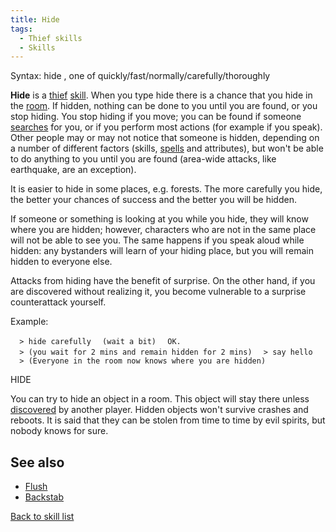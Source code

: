 ```yaml
---
title: Hide
tags:
  - Thief skills
  - Skills
---
```

Syntax: hide <effort>, one of quickly/fast/normally/carefully/thoroughly

**Hide** is a [thief](thief "wikilink") [skill](skill "wikilink"). When
you type hide there is a chance that you hide in the
[room](room "wikilink"). If hidden, nothing can be done to you until you
are found, or you stop hiding. You stop hiding if you move; you can be
found if someone [searches](search "wikilink") for you, or if you
perform most actions (for example if you speak). Other people may or may
not notice that someone is hidden, depending on a number of different
factors (skills, [spells](spell "wikilink") and attributes), but won't
be able to do anything to you until you are found (area-wide attacks,
like earthquake, are an exception).

It is easier to hide in some places, e.g. forests. The more carefully
you hide, the better your chances of success and the better you will be
hidden.

If someone or something is looking at you while you hide, they will know
where you are hidden; however, characters who are not in the same place
will not be able to see you. The same happens if you speak aloud while
hidden: any bystanders will learn of your hiding place, but you will
remain hidden to everyone else.

Attacks from hiding have the benefit of surprise. On the other hand, if
you are discovered without realizing it, you become vulnerable to a
surprise counterattack yourself.

Example:

`  > hide carefully`
`  (wait a bit)`
`  OK.`
`  > (you wait for 2 mins and remain hidden for 2 mins)`
`  > say hello`
`  > (Everyone in the room now knows where you are hidden)`

HIDE <object>

You can try to hide an object in a room. This object will stay there
unless [discovered](reveal "wikilink") by another player. Hidden objects
won't survive crashes and reboots. It is said that they can be stolen
from time to time by evil spirits, but nobody knows for sure.

## See also

- [Flush](Flush "wikilink")
- [Backstab](Backstab "wikilink")

[Back to skill list](Skill "wikilink")
 